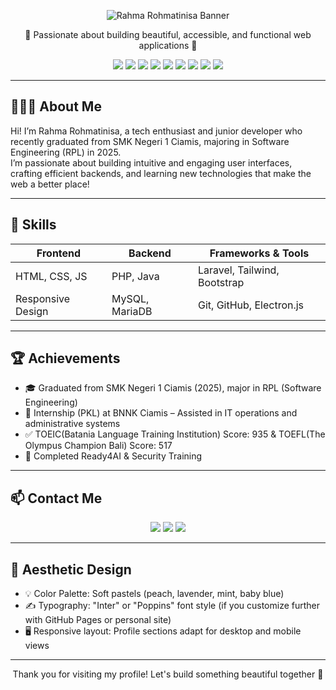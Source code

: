 
<!-- Header with soft gradient background --><p align="center">
  <img src="https://capsule-render.vercel.app/api?type=soft&color=gradient&text=Rahma%20Rohmatinisa&height=200&fontSize=40&fontColor=f7f4f4&animation=fadeIn" alt="Rahma Rohmatinisa Banner"/>
</p>

<p align="center">
  🌸 Passionate about building beautiful, accessible, and functional web applications 🌸  
</p>

<p align="center">
  <img src="https://img.shields.io/badge/HTML-E34F26?style=for-the-badge&logo=html5&logoColor=white"/>
  <img src="https://img.shields.io/badge/CSS-1572B6?style=for-the-badge&logo=css3&logoColor=white"/>
  <img src="https://img.shields.io/badge/JavaScript-F7DF1E?style=for-the-badge&logo=javascript&logoColor=black"/>
  <img src="https://img.shields.io/badge/Java-007396?style=for-the-badge&logo=java&logoColor=white"/>
  <img src="https://img.shields.io/badge/PHP-777BB4?style=for-the-badge&logo=php&logoColor=white"/>
  <img src="https://img.shields.io/badge/Laravel-FF2D20?style=for-the-badge&logo=laravel&logoColor=white"/>
  <img src="https://img.shields.io/badge/Electron-2C2E3B?style=for-the-badge&logo=electron&logoColor=white"/>
  <img src="https://img.shields.io/badge/Tailwind_CSS-38B2AC?style=for-the-badge&logo=tailwind-css&logoColor=white"/>
  <img src="https://img.shields.io/badge/Bootstrap-7952B3?style=for-the-badge&logo=bootstrap&logoColor=white"/>
</p>

---

## 👩🏻‍💻 About Me

Hi! I’m Rahma Rohmatinisa, a tech enthusiast and junior developer who recently graduated from SMK Negeri 1 Ciamis, majoring in Software Engineering (RPL) in 2025.  
I’m passionate about building intuitive and engaging user interfaces, crafting efficient backends, and learning new technologies that make the web a better place!

---

## 🧰 Skills

| Frontend            | Backend            | Frameworks & Tools       |
|---------------------|--------------------|---------------------------|
| HTML, CSS, JS       | PHP, Java          | Laravel, Tailwind, Bootstrap |
| Responsive Design   | MySQL, MariaDB     | Git, GitHub, Electron.js |

---

## 🏆 Achievements

- 🎓 Graduated from SMK Negeri 1 Ciamis (2025), major in RPL (Software Engineering)
- 💼 Internship (PKL) at BNNK Ciamis – Assisted in IT operations and administrative systems
- ✅ TOEIC(Batania Language Training Institution) Score: 935 & TOEFL(The Olympus Champion Bali) Score: 517
- 🔐 Completed Ready4AI & Security Training

---

## 📫 Contact Me

<p align="center">
  <a href="mailto:rahmarohmatinisa7@gamil"><img src="https://img.shields.io/badge/Email-D14836?style=flat&logo=gmail&logoColor=white"/></a>
  <a href="https://linkedin.com/in/rahmarohmatinisa"><img src="https://img.shields.io/badge/LinkedIn-0077B5?style=flat&logo=linkedin&logoColor=white"/></a>
  <a href="https://rahmarohmatinisa.dev"><img src="https://img.shields.io/badge/Portfolio-SoftPink?style=flat&logo=about-dot-me&logoColor=white"/></a>
</p>

---

## 🎨 Aesthetic Design

- 💡 Color Palette: Soft pastels (peach, lavender, mint, baby blue)
- ✍ Typography: "Inter" or "Poppins" font style (if you customize further with GitHub Pages or personal site)
- 🖥️ Responsive layout: Profile sections adapt for desktop and mobile views

---

<p align="center">
  Thank you for visiting my profile! Let's build something beautiful together 💫
</p>

